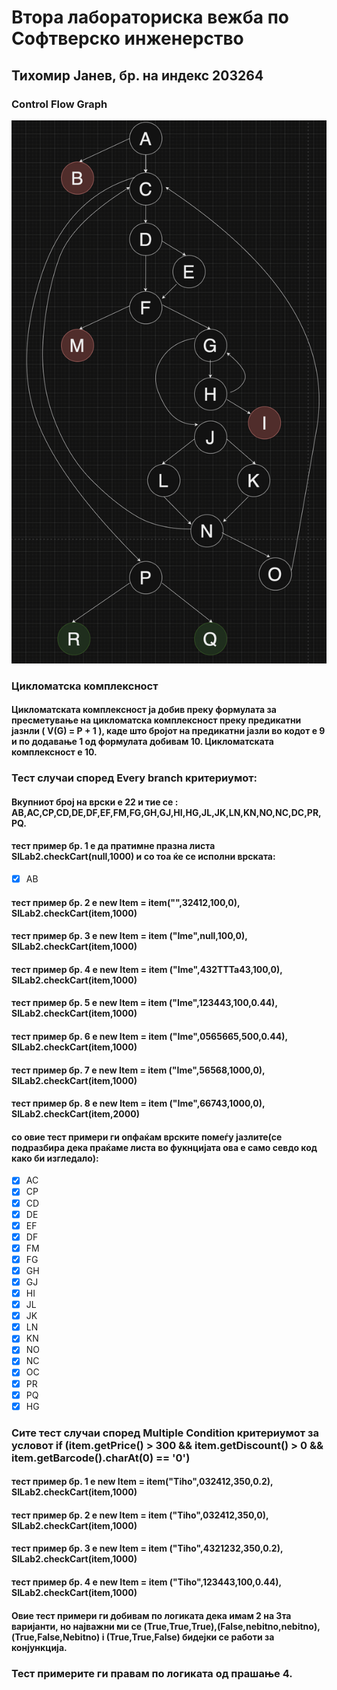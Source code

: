 # Втора лабораториска вежба по Софтверско инженерство

## Тихомир Јанев, бр. на индекс 203264

### Control Flow Graph

![Slika](lab2.png)

### Цикломатска комплексност

#### Цикломатската комплексност ја добив преку формулата за пресметување на цикломатска комплексност преку предикатни јазнли ( V(G) = P + 1 ), каде што бројот на предикатни јазли во кодот е 9 и по додавање 1 од формулата добивам 10. Цикломатската комплексност е 10.

### Тест случаи според Every branch критериумот:

#### Вкупниот број на врски е 22 и тие се : AB,AC,CP,CD,DE,DF,EF,FM,FG,GH,GJ,HI,HG,JL,JK,LN,KN,NO,NC,DC,PR,PQ.

#### тест пример бр. 1 е да пратимне празна листа SILab2.checkCart(null,1000) и со тоа ќе се исполни врската:

- [X] AB

#### тест пример бр. 2 е new Item = item("",32412,100,0), SILab2.checkCart(item,1000)

#### тест пример бр. 3 е  new Item = item ("Ime",null,100,0), SILab2.checkCart(item,1000)

#### тест пример бр. 4 е  new Item = item ("Ime",432TTTa43,100,0), SILab2.checkCart(item,1000)

#### тест пример бр. 5 е  new Item = item ("Ime",123443,100,0.44), SILab2.checkCart(item,1000)

#### тест пример бр. 6 е  new Item = item ("Ime",0565665,500,0.44), SILab2.checkCart(item,1000)

#### тест пример бр. 7 е  new Item = item ("Ime",56568,1000,0), SILab2.checkCart(item,1000)

#### тест пример бр. 8 е  new Item = item ("Ime",66743,1000,0), SILab2.checkCart(item,2000)

#### со овие тест примери ги опфаќам врските помеѓу јазлите(се подразбира дека праќаме листа во фукнцијата ова е само севдо код како би изгледало):

- [X] AC
- [X] CP
- [X] CD
- [X] DE
- [X] EF
- [X] DF
- [X] FM
- [X] FG
- [X] GH
- [X] GJ
- [X] HI
- [X] JL
- [X] JK
- [X] LN
- [X] KN
- [X] NO
- [X] NC
- [X] OC
- [X] PR
- [X] PQ
- [X] HG

### Сите тест случаи според Multiple Condition критериумот за условот if (item.getPrice() > 300 && item.getDiscount() > 0 && item.getBarcode().charAt(0) == '0')

#### тест пример бр. 1 е new Item = item("Tiho",032412,350,0.2), SILab2.checkCart(item,1000)

#### тест пример бр. 2 е  new Item = item ("Tiho",032412,350,0), SILab2.checkCart(item,1000)

#### тест пример бр. 3 е  new Item = item ("Tiho",4321232,350,0.2), SILab2.checkCart(item,1000)

#### тест пример бр. 4 е  new Item = item ("Tiho",123443,100,0.44), SILab2.checkCart(item,1000)

#### Овие тест примери ги добивам по логиката дека имам 2 на 3та варијанти, но најважни ми се (True,True,True),(False,nebitno,nebitno),(True,False,Nebitno) i (True,True,False) бидејки се работи за конјункција.

### Тест примерите ги правам по логиката од прашање 4.